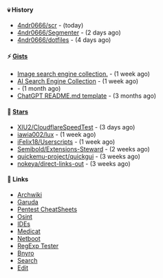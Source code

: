 #### 💀 History

- [4ndr0666/scr](https://github.com/4ndr0666/scr) - (today)
- [4ndr0666/Segmenter](https://github.com/4ndr0666/Segmenter) - (2 days ago)
- [4ndr0666/dotfiles](https://github.com/4ndr0666/dotfiles) - (4 days ago)

#### ⚡ [Gists](https://gist.github.com/4ndr0666)

- [Image search engine collection.](https://gist.github.com/275fe996ff2a5d9bc7619be288c6bac4) - (1 week ago)
- [AI Search Engine Collection](https://gist.github.com/dd70ae0db8d17506ba097704cc17d606) - (1 week ago)
- [](https://gist.github.com/cd22ab2bd4f5b4956af3e1f883ca0a60) - (1 month ago)
- [ChatGPT README.md template](https://gist.github.com/4544fdae1dfd8d364821db23bd63dd7f) - (3 months ago)

#### 🌟 [Stars](https://github.com/4ndr0666?tab=stars)

- [XIU2/CloudflareSpeedTest](https://github.com/XIU2/CloudflareSpeedTest) - (3 days ago)
- [iawia002/lux](https://github.com/iawia002/lux) - (1 week ago)
- [iFelix18/Userscripts](https://github.com/iFelix18/Userscripts) - (1 week ago)
- [Semibold/Extensions-Steward](https://github.com/Semibold/Extensions-Steward) - (2 weeks ago)
- [quickemu-project/quickgui](https://github.com/quickemu-project/quickgui) - (3 weeks ago)
- [nokeya/direct-links-out](https://github.com/nokeya/direct-links-out) - (3 weeks ago)

#### 📌 Links

- [Archwiki](https://wiki.archlinux.org/index.php?title=Special:Search&search)
- [Garuda](https://start.garudalinux.org)
- [Pentest CheatSheets](https://github.com/coreb1t/awesome-pentest-cheat-sheets)
- [Osint](https://github.com/cipher387/osint_stuff_tool_collection)
- [IDEs](https://github.com/styfle/awesome-online-ide)
- [Medicat](https://github.com/mon5termatt/medicat_installer)
- [Netboot](https://github.com/4ndr0666/netboot.xyz-custom)
- [RegExp Tester](https://iblogbox.com/devtools/regexp)
- [Bnyro](https://me.chatoyer.de/search/)
- [Search](https://github.com/edoardottt/awesome-hacker-search-engines)
- [Edit](https://github.com/4ndr0666/4ndr0666/blob/master/templates/README.md.tpl)


